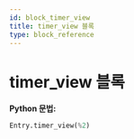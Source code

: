 ```yaml
---
id: block_timer_view
title: timer_view 블록
type: block_reference
---
```


# timer_view 블록

**Python 문법:**
```python
Entry.timer_view(%2)
```


